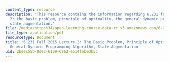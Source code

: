 ```yaml
---
content_type: resource
description: 'This resource contains the information regarding 6.231 fall 2015 lecture
  2: the basic problem, principle of optimality, the general dynamic programming algorithm,
  state augmentation.'
file: /media/https%3A/open-learning-course-data-rc.s3.amazonaws.com/6-231-dynamic-programming-and-stochastic-control-fall-2015/2beec55b0de261096962e514febe3b5c_MIT6_231F15_Lec2.pdf
file_type: application/pdf
resourcetype: Document
title: '6.231 Fall 2015 Lecture 2: The Basic Problem, Principle of Optimality, The
  General Dynamic Programming Algorithm, State Augmentation'
uid: 2beec55b-0de2-6109-6962-e514febe3b5c
---
```

